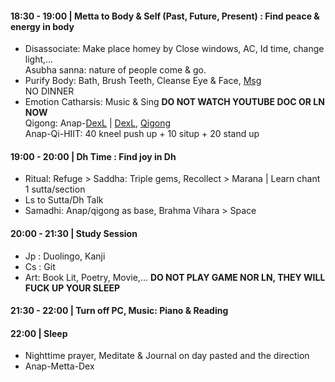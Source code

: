 #### 18:30 - 19:00 | **Metta** to Body & Self (Past, Future, Present) : Find peace & energy in body
+ Disassociate: Make place homey by Close windows, AC, Id time, change light,...  <br/>
  Asubha sanna: nature of people come & go.
+ Purify Body: Bath, Brush Teeth, Cleanse Eye & Face, [Msg](https://github.com/ThanhNguyen24590/Body/blob/main/00.Msg.md) <br/>
  NO DINNER
+ Emotion Catharsis: Music & Sing **DO NOT WATCH YOUTUBE DOC OR LN NOW**  <br/>
  Qigong: Anap-[DexL](https://github.com/ThanhNguyen24590/Body/blob/main/1.1.DexL.md) | [DexL](https://github.com/ThanhNguyen24590/Body/blob/main/1.2.Dex.md), [Qigong](https://github.com/ThanhNguyen24590/Body/blob/main/2.1.Exc_Qi_5-Animalls.md)  <br/>
  Anap-Qi-HIIT: 40 kneel push up + 10 situp + 20 stand up
#### 19:00 - 20:00 | Dh Time : Find joy in Dh
+ Ritual: Refuge > Saddha: Triple gems, Recollect > Marana | Learn chant 1 sutta/section
+ Ls to Sutta/Dh Talk
+ Samadhi: Anap/qigong as base, Brahma Vihara > Space
#### 20:00 - 21:30 | Study Session
+ Jp : Duolingo, Kanji
+ Cs : Git
+ Art: Book Lit, Poetry, Movie,... **DO NOT PLAY GAME NOR LN, THEY WILL FUCK UP YOUR SLEEP**
#### 21:30 - 22:00 | Turn off PC, Music: Piano & Reading
#### 22:00 | Sleep
+ Nighttime prayer, Meditate & Journal on day pasted and the direction
+ Anap-Metta-Dex
